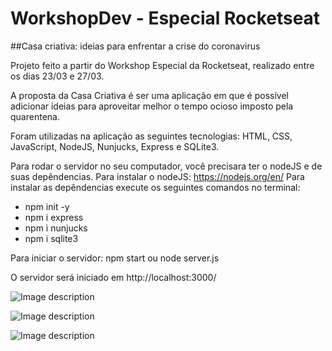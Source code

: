 # WorkshopDev - Especial Rocketseat
##Casa criativa: ideias para enfrentar a crise do coronavirus

Projeto feito a partir do Workshop Especial da Rocketseat, realizado entre os dias 23/03 e 27/03.

A proposta da Casa Criativa é ser uma aplicação em que é possível adicionar ideias para aproveitar melhor o tempo ocioso imposto pela quarentena.

Foram utilizadas na aplicação as seguintes tecnologias: HTML, CSS, JavaScript, NodeJS, Nunjucks, Express e SQLite3.

Para rodar o servidor no seu computador, você precisara ter o nodeJS e de suas depêndencias.
Para instalar o nodeJS: https://nodejs.org/en/
Para instalar as depêndencias execute os seguintes comandos no terminal:

* npm init -y
* npm i express
* npm i nunjucks
* npm i sqlite3

Para iniciar o servidor: npm start ou node server.js

O servidor será iniciado em http://localhost:3000/

![Image description](https://i.imgur.com/SuA2gRu.png)

![Image description](https://i.imgur.com/nl5dgEE.png)

![Image description](https://i.imgur.com/Zlj3Vr3.png)
